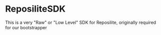 # ReposiliteSDK

This is a very "Raw" or "Low Level" SDK for Reposilite, originally required for our bootstrapper
